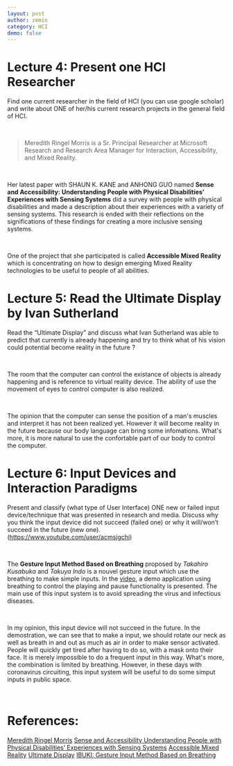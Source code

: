 ```yaml
---
layout: post
author: zemin 
category: HCI
demo: false 
---
```


# Lecture 4: Present one HCI Researcher

Find one current researcher in the field of HCI (you can use google scholar) and write about ONE of her/his current research projects in the general field of HCI.

&nbsp;

> Meredith Ringel Morris is a Sr. Principal Researcher at Microsoft Research and Research Area Manager for Interaction, Accessibility, and Mixed Reality.

&nbsp;

Her latest paper with SHAUN K. KANE and ANHONG GUO named **Sense and Accessibility: Understanding People with Physical Disabilities’ Experiences with Sensing Systems** did a survey with people with physical disabilities and made a description about their experiences with a variety of sensing systems. This research is ended with their reflections on the significations of these findings for creating a more inclusive sensing systems.

&nbsp;

One of the project that she participated is called **Accessible Mixed Reality** which is concentrating on how to design emerging Mixed Reality technologies to be useful to people of all abilities.

# Lecture 5: Read the Ultimate Display by Ivan Sutherland

Read the “Ultimate Display” and discuss what Ivan Sutherland was able to predict that currently is already happening and try to think what of his vision could potential become reality in the future ? 

&nbsp;

The room that the computer can control the existance of objects is already happening and is reference to virtual reality device. The ability of use the movement of eyes to control computer is also realized.

&nbsp;

The opinion that the computer can sense the position of a man's muscles and interpret it has not been realized yet. However it will become reality in the future because our body language can bring some infomations. What's more, it is more natural to use the confortable part of our body to control the computer.

# Lecture 6: Input Devices and Interaction Paradigms

Present and classify (what type of User Interface) ONE new or failed input device/technique that was
presented in research and media. Discuss why you think the input device did not succeed (failed one)
or why it will/won’t succeed in the future (new one).
(https://www.youtube.com/user/acmsigchi)

&nbsp;

The **Gesture Input Method Based on Breathing** proposed by *Takahiro Kusabuka* and *Takuya Indo* is a nouvel gesture input which use the breathing to make simple inputs. In the [video](https://www.youtube.com/watch?v=7JFIDXsRqt4), a demo application using breathing to control the playing and pause functionality is presented. The main use of this input system is to avoid spreading the virus and infectious diseases.

&nbsp;

In my opinion, this input device will not succeed in the future. In the demostration, we can see that to make a input, we should rotate our neck as well as breath in and out as much as air in order to make sensor activated. People will quickly get tired after having to do so, with a mask onto their face. It is merely impossible to do a frequent input in this way. What's more, the combination is limited by breathing. However, in these days with coronavirus circuiting, this input system will be useful to do some simput inputs in public space.

&nbsp;

# References:

[Meredith Ringel Morris](https://www.microsoft.com/en-us/research/people/merrie/)
[Sense and Accessibility Understanding People with Physical Disabilities’ Experiences with Sensing Systems](https://www.microsoft.com/en-us/research/uploads/prod/2020/07/sense-and-accessibility-assets2020-tagged.pdf)
[Accessible Mixed Reality](https://www.microsoft.com/en-us/research/project/accessible-mixed-realityanast/)
[Ultimate Display](http://citeseer.ist.psu.edu/viewdoc/summary?doi=10.1.1.136.3720)
[IBUKI: Gesture Input Method Based on Breathing](https://www.youtube.com/watch?v=7JFIDXsRqt4)
